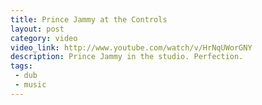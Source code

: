 ```yaml
---
title: Prince Jammy at the Controls
layout: post
category: video
video_link: http://www.youtube.com/watch/v/HrNqUWorGNY
description: Prince Jammy in the studio. Perfection.
tags:
 - dub
 - music
---
```

&nbsp;